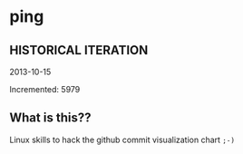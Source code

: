 # ping

## HISTORICAL ITERATION
2013-10-15

Incremented: 5979

## What is this?? 
Linux skills to hack the github commit visualization chart `;-)`
